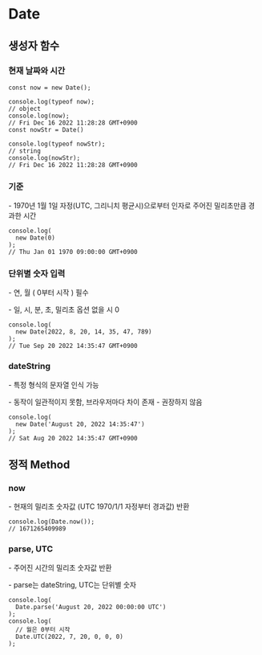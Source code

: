 # Date

## 생성자 함수

### 현재 날짜와 시간

```
const now = new Date();

console.log(typeof now);
// object
console.log(now);
// Fri Dec 16 2022 11:28:28 GMT+0900
const nowStr = Date()

console.log(typeof nowStr);
// string
console.log(nowStr);
// Fri Dec 16 2022 11:28:28 GMT+0900
```

### 기준

\- 1970년 1월 1일 자정(UTC, 그리니치 평균시)으로부터 인자로 주어진 밀리초만큼 경과한 시간

```
console.log(
  new Date(0)
);
// Thu Jan 01 1970 09:00:00 GMT+0900
```

### 단위별 숫자 입력

\- 연, 월 ( 0부터 시작 ) 필수

\- 일, 시, 분, 초, 밀리초 옵션 없을 시 0

```
console.log(
  new Date(2022, 8, 20, 14, 35, 47, 789)
);
// Tue Sep 20 2022 14:35:47 GMT+0900
```

### dateString

\- 특정 형식의 문자열 인식 가능

\- 동작이 일관적이지 못함, 브라우저마다 차이 존재 - 권장하지 않음

```
console.log(
  new Date('August 20, 2022 14:35:47')
);
// Sat Aug 20 2022 14:35:47 GMT+0900
```

## 정적 Method

### now

\- 현재의 밀리초 숫자값 (UTC 1970/1/1 자정부터 경과값) 반환

```
console.log(Date.now());
// 1671265409989
```

### parse, UTC

\- 주어진 시간의 밀리초 숫자값 반환

\- parse는 dateString, UTC는 단위별 숫자

```
console.log(
  Date.parse('August 20, 2022 00:00:00 UTC')
);
console.log(
  // 월은 0부터 시작
  Date.UTC(2022, 7, 20, 0, 0, 0)
);
```
